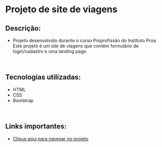 # Projeto de site de viagens

## Descrição:

- Projeto desenvolvido durante o curso Proprofissão do Instituto Proa. Este projeto é um site de viagens que contém formulário de login/cadastro e uma landing page.

<br>

## Tecnologias utilizadas: 

- HTML
- CSS
- Bootstrap

<br>

## Links importantes:

- [Clique aqui para navegar no projeto](https://izabellyarmeris.github.io/formularioViagens/login.html)
